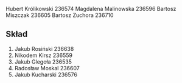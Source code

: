 Hubert Królikowski 236574
Magdalena Malinowska 236596
Bartosz Miszczak 236605
Bartosz Zuchora 236710

## Skład
1. Jakub Rosiński 236638
2. Nikodem Kirsz 236559
3. Jakub Glegoła 236535
4. Radosław Moskal 236607
5. Jakub Kucharski 236576 